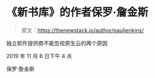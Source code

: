 # 《新书库》的作者保罗·詹金斯

> 原文：<https://thenewstack.io/author/pauljenkins/>

独立软件提供商不能忽视原生云的两个原因

2019 年 11 月 8 日下午 4 点

保罗·詹金斯